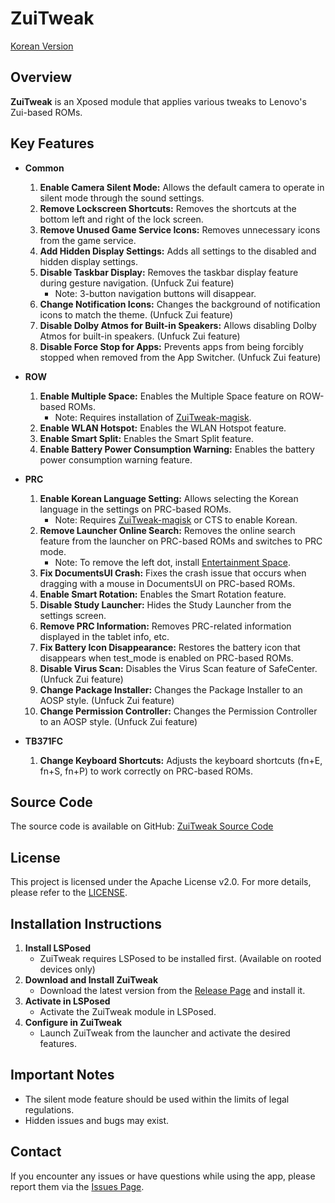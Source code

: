 # ZuiTweak

[Korean Version](README.md)

## Overview
**ZuiTweak** is an Xposed module that applies various tweaks to Lenovo's Zui-based ROMs.

## Key Features
- **Common**
  1. **Enable Camera Silent Mode:** Allows the default camera to operate in silent mode through the sound settings.
  2. **Remove Lockscreen Shortcuts:** Removes the shortcuts at the bottom left and right of the lock screen.
  3. **Remove Unused Game Service Icons:** Removes unnecessary icons from the game service.
  4. **Add Hidden Display Settings:** Adds all settings to the disabled and hidden display settings.
  5. **Disable Taskbar Display:** Removes the taskbar display feature during gesture navigation. (Unfuck Zui feature)
     * Note: 3-button navigation buttons will disappear.
  6. **Change Notification Icons:** Changes the background of notification icons to match the theme. (Unfuck Zui feature)
  7. **Disable Dolby Atmos for Built-in Speakers:** Allows disabling Dolby Atmos for built-in speakers. (Unfuck Zui feature)
  8. **Disable Force Stop for Apps:** Prevents apps from being forcibly stopped when removed from the App Switcher. (Unfuck Zui feature)

- **ROW**
  1. **Enable Multiple Space:** Enables the Multiple Space feature on ROW-based ROMs.
     * Note: Requires installation of [ZuiTweak-magisk](https://github.com/forumi0721/ZuiTweak-magisk).
  2. **Enable WLAN Hotspot:** Enables the WLAN Hotspot feature.
  3. **Enable Smart Split:** Enables the Smart Split feature.
  4. **Enable Battery Power Consumption Warning:** Enables the battery power consumption warning feature.

- **PRC**
  1. **Enable Korean Language Setting:** Allows selecting the Korean language in the settings on PRC-based ROMs.
     * Note: Requires [ZuiTweak-magisk](https://github.com/forumi0721/ZuiTweak-magisk) or CTS to enable Korean.
  2. **Remove Launcher Online Search:** Removes the online search feature from the launcher on PRC-based ROMs and switches to PRC mode.
     * Note: To remove the left dot, install [Entertainment Space](https://play.google.com/store/search?q=entertainment+space&c=apps&hl=en).
  3. **Fix DocumentsUI Crash:** Fixes the crash issue that occurs when dragging with a mouse in DocumentsUI on PRC-based ROMs.
  4. **Enable Smart Rotation:** Enables the Smart Rotation feature.
  5. **Disable Study Launcher:** Hides the Study Launcher from the settings screen.
  6. **Remove PRC Information:** Removes PRC-related information displayed in the tablet info, etc.
  7. **Fix Battery Icon Disappearance:** Restores the battery icon that disappears when test_mode is enabled on PRC-based ROMs.
  8. **Disable Virus Scan:** Disables the Virus Scan feature of SafeCenter. (Unfuck Zui feature)
  9. **Change Package Installer:** Changes the Package Installer to an AOSP style. (Unfuck Zui feature)
  10. **Change Permission Controller:** Changes the Permission Controller to an AOSP style. (Unfuck Zui feature)

- **TB371FC**
  1. **Change Keyboard Shortcuts:** Adjusts the keyboard shortcuts (fn+E, fn+S, fn+P) to work correctly on PRC-based ROMs.

## Source Code
The source code is available on GitHub: [ZuiTweak Source Code](https://github.com/forumi0721/ZuiTweak)

## License
This project is licensed under the Apache License v2.0. For more details, please refer to the [LICENSE](https://github.com/forumi0721/ZuiTweak/blob/main/LICENSE).

## Installation Instructions
1. **Install LSPosed**
   - ZuiTweak requires LSPosed to be installed first. (Available on rooted devices only)
2. **Download and Install ZuiTweak**
   - Download the latest version from the [Release Page](https://github.com/forumi0721/ZuiTweak/releases) and install it.
3. **Activate in LSPosed**
   - Activate the ZuiTweak module in LSPosed.
4. **Configure in ZuiTweak**
   - Launch ZuiTweak from the launcher and activate the desired features.

## Important Notes
- The silent mode feature should be used within the limits of legal regulations.
- Hidden issues and bugs may exist.

## Contact
If you encounter any issues or have questions while using the app, please report them via the [Issues Page](https://github.com/forumi0721/ZuiTweak/issues).

